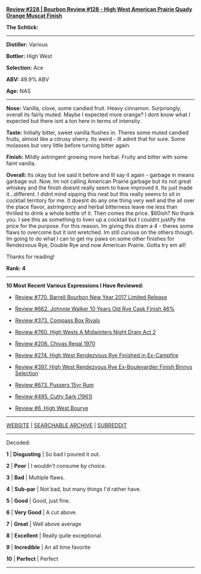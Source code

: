 
[**Review #228 | Bourbon Review #128 - High West American Prairie Quady Orange Muscat Finish**]( https://t8ke.review/review-228-high-west-american-prairie-quady-orange-muscat/)

**The Schtick:** 

-----

**Distiller:** Various

**Bottler:** High West 

**Selection:** Ace 

**ABV:** 49.9% ABV

**Age:** NAS 

-----

**Nose:**  Vanilla, clove, some candied fruit. Heavy cinnamon. Surprisngly, overall its fairly muted. Maybe I expected more orange? I dont know what I expected but there isnt a ton here in terms of intensity.

**Taste:** Initially bitter, sweet vanilla flushes in. Theres some muted candied fruits, almost like a citrusy sherry. Its weird - Ill admit that for sure. Some molasses but very little before turning bitter again.

**Finish:** Mildly astringent growing more herbal. Fruity and bitter with some faint vanilla.

**Overall:** Its okay but Ive said it before and Ill say it again - garbage in means garbage out. Now, Im not calling American Prairie garbage but its not great whiskey and the finish doesnt really seem to have improved it. Its just made it...different. I didnt mind sipping this neat but this really seems to sit in cocktail territory for me. It doesnt do any one thing very well and the all over the place flavor, astringency and herbal bitterness leave me less than thrilled to drink a whole bottle of it. Then comes the price. $60ish? No thank you. I see this as something to liven up a cocktail but I couldnt justify the price for the purpose. For this reason, Im giving this dram a 4 - theres some flaws to overcome but it isnt wretched. Im still curious on the others though. Im going to do what I can to get my paws on some other finishes for Rendezvous Rye, Double Rye and now American Prairie. Gotta try em all!

Thanks for reading!

**Rank: 4**

----- 

**10 Most Recent Various Expressions I Have Reviewed:** 

- [Review #770. Barrell Bourbon New Year 2017 Limited Release]( https://t8ke.review/review-770-barrell-bourbon-new-year-limited-edition-2017/) 

- [Review #662. Johnnie Walker 10 Years Old Rye Cask Finish 46%]( https://t8ke.review/review-662-johnnie-walker-select-cask-10-years-old-rye-cask-finish/) 

- [Review #373. Compass Box Rivals]( https://t8ke.review/review-373-compass-box-rivals/) 

- [Review #760. High Wests A Midwinters Night Dram Act 2]( https://t8ke.review/review-760-high-wests-a-midwinters-night-dram-act-2/) 

- [Review #206. Chivas Regal 1970]( https://t8ke.review/review-206-chivas-regal-12yr-1970/) 

- [Review #274. High West Rendezvous Rye Finished in Ex-Campfire]( https://t8ke.review/review-274-high-west-rendezvous-rye-ex-campfire/) 

- [Review #397. High West Rendezvous Rye Ex-Boulevardier Finish Binnys Selection]( https://t8ke.review/review-397-high-west-rendezvous-ex-boulevardier/) 

- [Review #673. Pussers 15yr Rum]( https://t8ke.review/review-673-pussers-15yr-rum/) 

- [Review #495. Cutty Sark (1961)]( https://t8ke.review/review-495-cutty-sark-1961/) 

- [Review #6. High West Bourye]( https://t8ke.review/review-6-high-west-bourye-2015/) 

-----

[WEBSITE](https://t8ke.review) | [SEARCHABLE ARCHIVE](https://t8ke.review/review-archive/) | [SUBREDDIT](https://reddit.com/r/t8kereviews)

-----

Decoded:

**1** | **Disgusting** | So bad I poured it out.

**2** | **Poor** | I wouldn't consume by choice.

**3** | **Bad** | Multiple flaws.

**4** | **Sub-par** | Not bad, but many things I'd rather have.

**5** | **Good** | Good, just fine.

**6** | **Very Good** | A cut above.

**7** | **Great** | Well above average

**8** | **Excellent** | Really quite exceptional.

**9** | **Incredible** | An all time favorite

**10** | **Perfect** | Perfect

----

